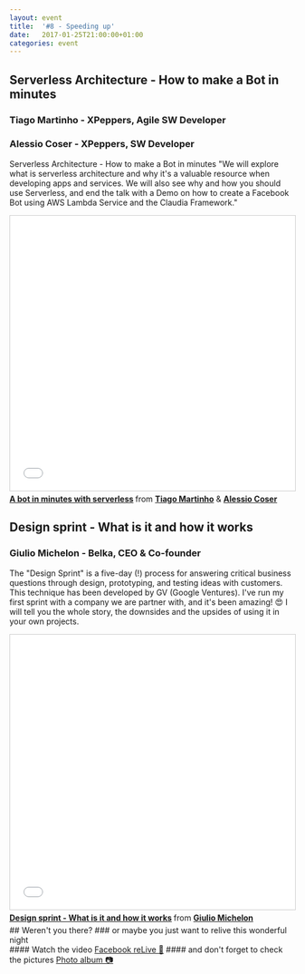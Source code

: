 ```yaml
---
layout: event
title:  '#8 - Speeding up'
date:   2017-01-25T21:00:00+01:00
categories: event
---
```


## Serverless Architecture - How to make a Bot in minutes
### Tiago Martinho - XPeppers, Agile SW Developer
### Alessio Coser - XPeppers, SW Developer

Serverless Architecture - How to make a Bot in minutes
"We will explore what is serverless architecture and why it's a valuable resource when developing apps and services. We will also see why and how you should use Serverless, and end the talk with a Demo on how to create a Facebook Bot using AWS Lambda Service and the Claudia Framework."

<iframe src="//www.slideshare.net/slideshow/embed_code/key/aIQaAKvBwfqsnW" width="595" height="485" frameborder="0" marginwidth="0" marginheight="0" scrolling="no" style="border:1px solid #CCC; border-width:1px; margin-bottom:5px; max-width: 100%;" allowfullscreen>
</iframe>
<div style="margin-bottom:5px">
<strong>
<a href="//www.slideshare.net/speckandtech/a-bot-in-minutes-with-serverless" title="A bot in minutes with serverless" target="_blank">A bot in minutes with serverless</a>
</strong> from <strong><a target="_blank" href="//www.linkedin.com/in/tmartinho/">Tiago Martinho</a></strong> & <strong><a target="_blank" href="//www.linkedin.com/in/alessiocoser/">Alessio Coser</a></strong>

## Design sprint - What is it and how it works
###  Giulio Michelon - Belka, CEO & Co-founder

The "Design Sprint" is a five-day (!) process for answering critical business questions through design, prototyping, and testing ideas with customers. This technique has been developed by GV (Google Ventures). I've run my first sprint with a company we are partner with, and it's been amazing! 😍 I will tell you the whole story, the downsides and the upsides of using it in your own projects.

<iframe src="//www.slideshare.net/slideshow/embed_code/key/maIKQDHbABSa2D" width="595" height="485" frameborder="0" marginwidth="0" marginheight="0" scrolling="no" style="border:1px solid #CCC; border-width:1px; margin-bottom:5px; max-width: 100%;" allowfullscreen>
</iframe>
<div style="margin-bottom:5px">
<strong>
<a href="//www.slideshare.net/GiulioMichelon/design-sprint-what-is-it-and-how-it-works" title="Design sprint - What is it and how it works" target="_blank">Design sprint - What is it and how it works</a>
</strong> from <strong><a target="_blank" href="https://www.linkedin.com/in/giuliomichelon/">Giulio Michelon</a></strong>
</div>
## Weren't you there?
### or maybe you just want to relive this wonderful night
<section class="fb-links">
#### Watch the video
<a id="fb_photo_album" class="btn-facebook" target="_blank" href="//www.facebook.com/speckandtech/videos/613953985469227/">Facebook reLive 📼</a>
#### and don't forget to check the pictures
<a id="fb_photo_album" class="btn-facebook" target="_blank" href="//www.facebook.com/media/set/?set=a.616480431883249.1073741836.476076519256975&type=1&l=311b5cb1de">Photo album &#128247;</a>
</section>
